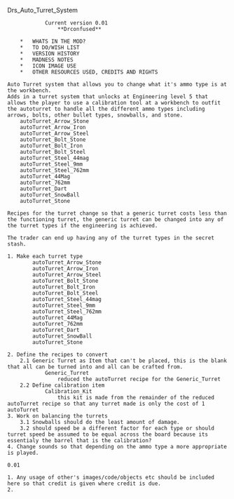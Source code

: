 Drs_Auto_Turret_System

				Current version 0.01	
					**Drconfused**

<!-- ~~~~~~~~~~~~~~~~~~~~~~~~~~~~~~~~~~~~~~~~~~~~~~~~~~~~~~~~~~~~~~~~~~ -->
<!-- ~~~~~~~~~~~~~~~~~~~~~~~CONTENTS~~~~~~~~~~~~~~~~~~~~~~~~~~~~~~~~~~~ -->			
		* 	WHATS IN THE MOD?
		*	TO DO/WISH LIST
		*	VERSION HISTORY
		*	MADNESS NOTES
		*	ICON IMAGE USE
		*	OTHER RESOURCES USED, CREDITS AND RIGHTS

<!-- ~~~~~~~~~~~~~~~~~~~~~~~~~~~~~~~~~~~~~~~~~~~~~~~~~~~~~~~~~~~~~~~~~~ -->
<!-- ~~~~~~~~~~~~~~~~~~~~~~~WHATS IN THE MOD?~~~~~~~~~~~~~~~~~~~~~~~~~~ -->	

	Auto Turret system that allows you to change what it's ammo type is at the workbench.
	Adds in a turret system that unlocks at Engineering level 5 that allows the player to use a calibration tool at a workbench to outfit the autoturret to handle all the different ammo types including arrows, bolts, other bullet types, snowballs, and stone.
		autoTurret_Arrow_Stone
		autoTurret_Arrow_Iron
		autoTurret_Arrow_Steel
		autoTurret_Bolt_Stone
		autoTurret_Bolt_Iron
		autoTurret_Bolt_Steel
		autoTurret_Steel_44mag
		autoTurret_Steel_9mm
		autoTurret_Steel_762mm
		autoTurret_44Mag
		autoTurret_762mm
		autoTurret_Dart
		autoTurret_SnowBall
		autoTurret_Stone

	Recipes for the turret change so that a generic turret costs less than the functioning turret, the generic turret can be changed into any of the turret types if the engineering is achieved.
	
	The trader can end up having any of the turret types in the secret stash.
	
<!-- ~~~~~~~~~~~~~~~~~~~~~~~~~~~~~~~~~~~~~~~~~~~~~~~~~~~~~~~~~~~~~~~~~~ -->
<!-- ~~~~~~~~~~~~~~~~~~~~~~~~TO DO/WISH LIST~~~~~~~~~~~~~~~~~~~~~~~~~~~ -->

	1. Make each turret type
			autoTurret_Arrow_Stone
			autoTurret_Arrow_Iron
			autoTurret_Arrow_Steel
			autoTurret_Bolt_Stone
			autoTurret_Bolt_Iron
			autoTurret_Bolt_Steel
			autoTurret_Steel_44mag
			autoTurret_Steel_9mm
			autoTurret_Steel_762mm
			autoTurret_44Mag
			autoTurret_762mm
			autoTurret_Dart
			autoTurret_SnowBall
			autoTurret_Stone
			
	2. Define the recipes to convert
		2.1 Generic Turret as Item that can't be placed, this is the blank that all can be turned into and all can be crafted from.
				Generic_Turret
					reduced the autoTurret recipe for the Generic_Turret
		2.2 Define calibration item
				Calibration_Kit
					this kit is made from the remainder of the reduced autoTurret recipe so that any turret made is only the cost of 1 autoTurret
	3. Work on balancing the turrets
		3.1 Snowballs should do the least amount of damage.
		3.2 should speed be a different factor for each type or should turret speed be assumed to be equal across the board because its essentialy the barrel that is the calibration?
	4. Change sounds so that depending on the ammo type a more appropriate is played.

<!-- ~~~~~~~~~~~~~~~~~~~~~~~~~~~~~~~~~~~~~~~~~~~~~~~~~~~~~~~~~~~~~~~~~~ -->
<!-- ~~~~~~~~~~~~~~~~~~~~~~~VERSION HISTORY~~~~~~~~~~~~~~~~~~~~~~~~~~~~ -->

	
	0.01	
		
	
<!-- ~~~~~~~~~~~~~~~~~~~~~~~~~~~~~~~~~~~~~~~~~~~~~~~~~~~~~~~~~~~~~~~~~~ -->
<!-- ~~~~~~~~~~~~~~~~~~~~~~~MADNESS NOTES~~~~~~~~~~~~~~~~~~~~~~~~~~~~~~ -->			










<!-- ~~~~~~~~~~~~~~~~~~~~~~~~~~~~~~~~~~~~~~~~~~~~~~~~~~~~~~~~~~~~~~~~~~ -->
<!-- ~~~~~~~~~~~~~~~~~~~~~~~ICON IMAGE USE~~~~~~~~~~~~~~~~~~~~~~~~~~~~~ -->

	1. Any usage of other's images/code/objects etc should be included here so that credit is given where credit is due. 
	2. 
	
	
<!-- ~~~~~~~~~~~~~~~~~~~~~~~~~~~~~~~~~~~~~~~~~~~~~~~~~~~~~~~~~~~~~~~~~~ -->
<!-- ~~~~~~~~~~~OTHER RESOURCES USED, CREDITS AND RIGHTS~~~~~~~~~~~~~~~ -->


